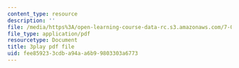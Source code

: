 ```yaml
---
content_type: resource
description: ''
file: /media/https%3A/open-learning-course-data-rc.s3.amazonaws.com/7-01sc-fundamentals-of-biology-fall-2011/fee859233cdba94aa6b99803303a6773_MqNq9S1_Ct8.pdf
file_type: application/pdf
resourcetype: Document
title: 3play pdf file
uid: fee85923-3cdb-a94a-a6b9-9803303a6773
---
```

